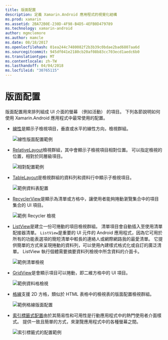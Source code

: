 ```yaml
---
title: 版面配置
description: 定義 Xamarin.Android 應用程式的視覺化結構
ms.prod: xamarin
ms.assetid: 2BA72B0E-230D-4F98-B4D5-4EFB0D479789
ms.technology: xamarin-android
author: mgmclemore
ms.author: mamcle
ms.date: 08/18/2017
ms.openlocfilehash: 01ea244c7480082f2b3b39c0bdae2bad6807aa6d
ms.sourcegitcommit: 945df041e2180cb20af08b83cc703ecd1aedc6b0
ms.translationtype: MT
ms.contentlocale: zh-TW
ms.lasthandoff: 04/04/2018
ms.locfileid: "30765115"
---
```

# <a name="layouts"></a>版面配置

版面配置用來排列組成 UI 介面的螢幕 （例如活動） 的項目。 下列各節說明如何使用 Xamarin.Android 應用程式中最常使用的配置。

-   [線性](~/android/user-interface/layouts/linear-layout.md)是顯示子檢視項目，垂直或水平的線性方向，檢視群組。

    ![線性版面配置範例](images/linear-layout.png)

-   [RelativeLayout](~/android/user-interface/layouts/relative-layout.md)檢視群組，其中會顯示子檢視項目相對位置。 可以指定檢視的位置，相對於同層級項目。

    ![相對配置範例](images/relative-layout.png)

-   [TableLayout](~/android/user-interface/layouts/table-layout.md)是檢視群組的資料列和資料行中顯示子檢視項目。

    ![範例資料表配置](images/table-layout.png)

-   [RecyclerView](~/android/user-interface/layouts/recycler-view/index.md)是顯示為清單或方格中，讓使用者能夠捲動瀏覽集合中的項目集合的 UI 項目。

    ![範例 Recycler 檢視](images/recycler-view.png)

-   [ListView](~/android/user-interface/layouts/list-view/index.md)是建立一份可捲動的項目檢視群組。 清單項目會自動插入至使用清單配接器清單。 `ListView`是重要的 UI 元件的 Android 應用程式，因為它可用於所有的功能表選項的簡短清單中較長的連絡人或網際網路我的最愛清單。 它提供簡單的方式來呈現捲動的資料列，可以使用內建樣式格式化或自訂的廣泛清單。 ListView 執行個體需要摘要資料列檢視中所含資料的介面卡。

    ![範例清單檢視](images/list-view.png)

-   [GridView](~/android/user-interface/layouts/grid-view.md)是會顯示項目可以捲動，即二維方格中的 UI 項目。

    ![範例資料格檢視](images/grid-view.png)

-   [格線](~/android/user-interface/layouts/grid-layout.md)支援 2D 方格，類似於 HTML 表格中的檢視表的版面配置檢視群組。

    ![範例格線版面配置](images/grid-layout.png)

-   [索引標籤式配置](~/android/user-interface/layouts/tab-layout/index.md)由於其簡易性和可用性是行動應用程式中的熱門使用者介面樣式。 提供一致且簡單的方式，來瀏覽應用程式中的各種螢幕之間。

    ![索引標籤式的配置範例](images/tabbed-layout.png)
 
